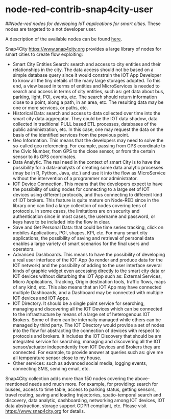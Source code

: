 # node-red-contrib-snap4city-user
##_Node-red nodes for developing IoT applications for smart cities._
These nodes are targeted to a not developer user.

A description of the available nodes can be found [here](https://www.km4city.org/iot-micro-doc/user.html).

Snap4City https://www.snap4city.org provides a large library of nodes for smart cities to create flow exploiting: 

- Smart City Entities Search: search and access to city entities and their relationships in the city. The data access should not be based on a simple database query since it would constrain the IOT App Developer to know all the tiny details of the many large storages adopted. To this end, a view based in terms of entities and MicroServices is needed to search and access in terms of city entities, such as: get data about bus, parking, light, POI, events, etc. The search should return information close to a point, along a path, in an area, etc. The resulting data may be one or more services, or paths, etc. 
- Historical Data: search and access to data collected over time into the smart city data aggregator. They could be the IOT data shadow, data collected in traditional PULL based ETL processes, databases of the public administration, etc. In this case, one may request the data on the basis of the identified services from the previous point. 
- Geo Information. This means that the developers may need to solve the so-called geo referencing. For example, passing from GPS coordinate to the Civic Number, from GPS to the close sensor, or from the certain sensor to its GPS coordinates. 
- Data Analytic. The real need in the context of smart City is to have the possibility for a data-analysts of creating some data analytic processes (may be in R, Python, Java, etc.) and use it into the flow as MicroService without the intervention of a programmer nor administrator.
- IOT Device Connection. This means that the developers expect to have the possibility of using nodes for connecting to a large set of IOT devices using different protocols, and thus connecting to different kind of IOT brokers. This feature is quite mature on Node-RED since in the library one can find a large collection of nodes covering tens of protocols. In some cases, the limitations are on security and authentication since in most cases, the username and password, or keys have to be included into the flow in clear. 
- Save and Get Personal Data: that could be time series tracking, click on mobiles Applications, POI, shapes, KPI, etc. For many smart city applications, the possibility of saving and retrieval of personal data enables a large variety of smart scenarios for the final users and operators.
- Advanced Dashboards. This means to have the possibility of developing a real user interface of the IOT App (to render and produce data for the IOT network) and the possibility of adding to the user interface several kinds of graphic widget even accessing directly to the smart city data or IOT devices without disturbing the IOT App such as: External Services, Micro Applications, Tracking, Origin destination tools, traffic flows, maps of any kind, etc. This also means that an IOT App may have connected multiple Dashboards, and a Dashboard may be connected with multiple IOT devices and IOT Apps. 
- IOT Directory. It should be a single point service for searching, managing and discovering all the IOT Devices which can be connected to the infrastructure by means of a large set of heterogenous IOT Brokers. Some of them can be internally managed while others can be managed by third party. The IOT Directory would provide a set of nodes into the flow for abstracting the connection of devices with respect to protocols and brokers. It includes the IOT Discovery that should be am integrated service for searching, managing and discovering all the IOT sensor/actuator independently from IOT Devices and Brokers they are connected. For example, to provide answer at queries such as: give me all temperature sensor close to my house. 
- Other services: such as advanced social media, logging events, connecting SMS, sending email, etc.

Snap4City collection adds more than 150 nodes covering the above-mentioned needs and much more. For example, for providing: search for busses, access to time table, access to parking status, getting sensors, travel routing, saving and loading trajectories, spatio-temporal search and discovery, data analytic, dashboarding, networking among IOT devices, IOT data abstraction, storage support GDPR compliant, etc. Please visit https://www.snap4city.org for details.
